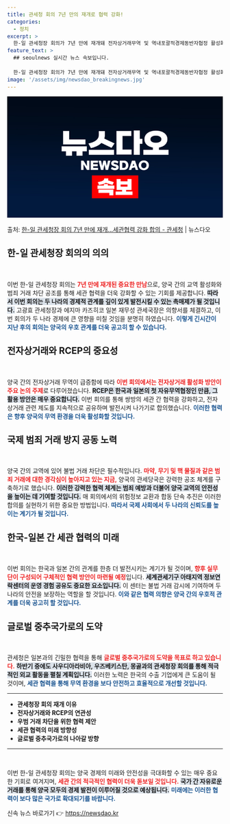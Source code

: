 ```yaml
---
title: 관세청 회의 7년 만의 재개로 협력 강화!
categories:
  - 정치
excerpt: >
  한-일 관세청장 회의가 7년 만에 재개돼 전자상거래무역 및 역내포괄적경제동반자협정 활성화를 통한 양국 간 교…
feature_text: >
  ## seoulnews 실시간 뉴스 속보입니다.

  한-일 관세청장 회의가 7년 만에 재개돼 전자상거래무역 및 역내포괄적경제동반자협정 활성화를 통한 양국 간 교…
image: '/assets/img/newsdao_breakingnews.jpg'
---
```


![뉴스다오 속보](/assets/img/newsdao_breakingnews.jpg)

<p>출처: <a href="https://newsdao.kr/1870" rel="dofollow">한-일 관세청장 회의 7년 만에 재개…세관협력 강화 합의 - 관세청</a> | 뉴스다오</p>

<h2 data-ke-size="size26">한-일 관세청장 회의의 의의</h2>

<p data-ke-size="size16">&nbsp;</p>
이번 한-일 관세청장 회의는 <b><span style="color: #ee2323;">7년 만에 재개된 중요한 만남</span></b>으로, 양국 간의 교역 활성화와 범죄 거래 차단 공조를 통해 세관 협력을 더욱 강화할 수 있는 기회를 제공합니다. <b><span style="background-color: #21538527;">따라서 이번 회의는 두 나라의 경제적 관계를 깊이 있게 발전시킬 수 있는 촉매제가 될 것입니다.</span></b> 고광효 관세청장과 에지마 카즈히코 일본 재무성 관세국장은 의향서를 체결하고, 이번 회의가 두 나라 경제에 큰 영향을 미칠 것임을 분명히 하였습니다. <b><span style="color: #1a5490;">이렇게 긴시간이 지난 후의 회의는 양국의 우호 관계를 더욱 공고히 할 수 있습니다.</span></b> 

<h2 data-ke-size="size26">전자상거래와 RCEP의 중요성</h2>

<p data-ke-size="size16">&nbsp;</p>
양국 간의 전자상거래 무역이 급증함에 따라 <b><span style="color: #ee2323;">이번 회의에서는 전자상거래 활성화 방안이 주요 논의 주제</span></b>로 다루어졌습니다. <b><span style="background-color: #21538527;">RCEP은 한국과 일본의 첫 자유무역협정인 만큼, 그 활용 방안은 매우 중요합니다.</span></b> 이번 회의를 통해 쌍방의 세관 간 협력을 강화하고, 전자상거래 관련 제도를 지속적으로 공유하며 발전시켜 나가기로 합의했습니다. <b><span style="color: #1a5490;">이러한 협력은 향후 양국의 무역 환경을 더욱 활성화할 것입니다.</span></b>  

<h2 data-ke-size="size26">국제 범죄 거래 방지 공동 노력</h2>

<p data-ke-size="size16">&nbsp;</p>
양국 간의 교역에 있어 불법 거래 차단은 필수적입니다. <b><span style="color: #ee2323;">마약, 무기 및 핵 물질과 같은 범죄 거래에 대한 경각심이 높아지고 있는 지금,</span></b> 양국의 관세당국은 강력한 공조 체계를 구축하기로 했습니다. <b><span style="background-color: #21538527;">이러한 강력한 협력 체계는 범죄 예방과 더불어 양국 교역의 안전성을 높이는 데 기여할 것입니다.</span></b> 매 회의에서의 위험정보 교환과 합동 단속 추진은 이러한 합의를 실현하기 위한 중요한 방법입니다. <b><span style="color: #1a5490;">따라서 국제 사회에서 두 나라의 신뢰도를 높이는 계기가 될 것입니다.</span></b> 

<h2 data-ke-size="size26">한국-일본 간 세관 협력의 미래</h2>

<p data-ke-size="size16">&nbsp;</p>
이번 회의는 한국과 일본 간의 관계를 한층 더 발전시키는 계기가 될 것이며, <b><span style="color: #ee2323;">향후 실무단이 구성되어 구체적인 협력 방안이 마련될 예정</span></b>입니다. <b><span style="background-color: #21538527;">세계관세기구 아태지역 정보연락센터의 운영 경험 공유도 중요한 요소입니다.</span></b> 이 센터는 불법 거래 감시에 기여하며 두 나라의 안전을 보장하는 역할을 할 것입니다. <b><span style="color: #1a5490;">이와 같은 협력 의향은 양국 간의 우호적 관계를 더욱 공고히 할 것입니다.</span></b> 

<h2 data-ke-size="size26">글로벌 중추국가로의 도약</h2>

<p data-ke-size="size16">&nbsp;</p>
관세청은 일본과의 긴밀한 협력을 통해 <b><span style="color: #ee2323;">글로벌 중추국가로의 도약을 목표로 하고 있습니다.</span></b> <b><span style="background-color: #21538527;">하반기 중에도 사우디아라비아, 우즈베키스탄, 몽골과의 관세청장 회의를 통해 적극적인 외교 활동을 펼칠 계획입니다.</span></b> 이러한 노력은 한국의 수출 기업에게 큰 도움이 될 것이며, <b><span style="color: #1a5490;">세관 협력을 통해 무역 환경을 보다 안전하고 효율적으로 개선할 것입니다.</span></b> 

<hr>
<ul>
<li><b>관세청장 회의 재개 이유</b></li>
<li><b>전자상거래와 RCEP의 연관성</b></li>
<li><b>우범 거래 차단을 위한 협력 제안</b></li>
<li><b>세관 협력의 미래 방향성</b></li>
<li><b>글로벌 중추국가로의 나아갈 방향</b></li>
</ul>
<hr>

<p data-ke-size="size16">&nbsp;</p>
이번 한-일 관세청장 회의는 양국 경제의 미래와 안전성을 극대화할 수 있는 매우 중요한 기회로 여겨지며, <b><span style="color: #ee2323;">세관 간의 적극적인 협력이 더욱 돋보일 것입니다.</span></b> <b><span style="background-color: #21538527;">국가 간 자유로운 거래를 통해 양국 모두의 경제 발전이 이루어질 것으로 예상됩니다.</span></b> <b><span style="color: #1a5490;">미래에는 이러한 협력이 보다 많은 국가로 확대되기를 바랍니다.</span></b> 

<p data-ke-size="size16"></p> 

신속 뉴스 바로가기 👉 <a href="https://newsdao.kr" rel="dofollow">https://newsdao.kr</a>


